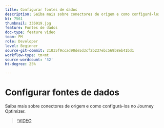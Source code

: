 ```yaml
---
title: Configurar fontes de dados
description: Saiba mais sobre conectores de origem e como configurá-los no Journey Optimizer.
kt: 7561
thumbnail: 335919.jpg
feature: Fontes de dados
doc-type: feature video
team: PM
role: Developer
level: Beginner
source-git-commit: 21035f9ccad90de5d3cf2b237ebc569b8eb41bd1
workflow-type: tm+mt
source-wordcount: '32'
ht-degree: 25%

---
```



# Configurar fontes de dados

Saiba mais sobre conectores de origem e como configurá-los no Journey Optimizer.

>[!VIDEO](https://video.tv.adobe.com/v/335919?quality=12)

